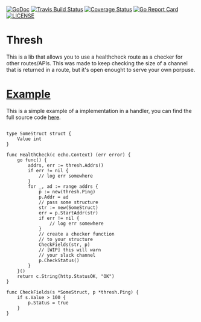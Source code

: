 [![GoDoc](https://godoc.org/github.com/arxdsilva/thresh?status.png)](https://godoc.org/github.com/arxdsilva/thresh)
[![Travis Build Status](https://api.travis-ci.org/arxdsilva/thresh.svg?branch=master)](https://travis-ci.org/arxdsilva/thresh)
[![Coverage Status](https://coveralls.io/repos/github/arxdsilva/thresh/badge.svg?branch=master)](https://coveralls.io/github/arxdsilva/thresh?branch=master)
[![Go Report Card](https://goreportcard.com/badge/github.com/arxdsilva/thresh)](https://goreportcard.com/report/github.com/arxdsilva/thresh)
[![LICENSE](https://img.shields.io/badge/license-MIT-orange.svg)](LICENSE)

# Thresh

This is a lib that allows you to use a healthcheck route as a checker for other routes/APIs. This was made to keep checking the size of a channel that is returned in a route, but it's open enought to serve your own porpuse.

# [Example](https://github.com/arxdsilva/thresh/tree/master/example)

This is a simple example of a implementation in a handler, you can find the full source code [here](https://github.com/arxdsilva/thresh/tree/master/example).

```golang

type SomeStruct struct {
	Value int
}

func HealthCheck(c echo.Context) (err error) {
	go func() {
		addrs, err := thresh.Addrs()
		if err != nil {
			// log err somewhere
		}
		for _, ad := range addrs {
			p := new(thresh.Ping)
			p.Addr = ad
			// pass some structure
			str := new(SomeStruct)
			err = p.StartAddr(str)
			if err != nil {
				// log err somewhere
			}
			// create a checker function
			// to your structure
			CheckFields(str, p)
			// [WIP] this will warn 
			// your slack channel
			p.CheckStatus()
		}
	}()
	return c.String(http.StatusOK, "OK")
}

func CheckFields(s *SomeStruct, p *thresh.Ping) {
	if s.Value > 100 {
		p.Status = true
	}
}

```